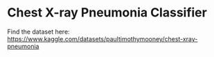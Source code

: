 # Chest X-ray Pneumonia Classifier

Find the dataset here: https://www.kaggle.com/datasets/paultimothymooney/chest-xray-pneumonia
